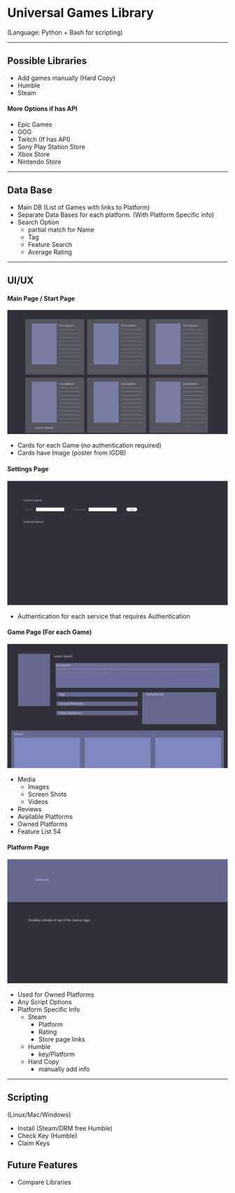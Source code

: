 # Universal Games Library
(Language: Python +
Bash for scripting)
___
## Possible Libraries
- Add games manually (Hard Copy)
- Humble
- Steam
#### More Options if has API
- Epic Games
- GOG
- Twitch (If has API)
- Sony Play Station Store
- Xbox Store
- Nintendo Store
___
## Data Base
- Main DB (List of Games with links to Platform)
- Separate Data Bases for each platform. (With Platform Specific info)
- Search Option 
  - partial match for Name
  - Tag
  - Feature Search
  - Average Rating
___
## UI/UX
#### Main Page / Start Page
![Image of Main Page](https://raw.githubusercontent.com/Bia3/UniversalGamesLib/master/Artboards/Main%20Page.png)
- Cards for each Game (no authentication required)
- Cards have Image (poster from IGDB)
#### Settings Page
![Image of Settings Page](https://raw.githubusercontent.com/Bia3/UniversalGamesLib/master/Artboards/Settings.png)
- Authentication for each service that requires Authentication
#### Game Page (For each Game)
![Image of Game Page](https://raw.githubusercontent.com/Bia3/UniversalGamesLib/master/Artboards/Game%20Page.png)
- Media
  - Images
  - Screen Shots
  - Videos
- Reviews
- Available Platforms
- Owned Platforms
- Feature List 54 
#### Platform Page
![Image of Platform Page](https://raw.githubusercontent.com/Bia3/UniversalGamesLib/master/Artboards/Platform%20Page.png)
- Used for Owned Platforms
- Any Script Options
- Platform Specific Info
  - Steam
    - Platform
    - Rating
    - Store page links
  - Humble
    - key/Platform
  - Hard Copy
    - manually add info
___
## Scripting
(Linux/Mac/Windows)
- Install (Steam/DRM free Humble)
- Check Key (Humble)
- Claim Keys
## Future Features
- Compare Libraries
